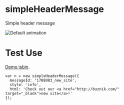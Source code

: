 # simpleHeaderMessage
Simple header message

![Default animation](https://monosnap.com/file/EDql3NMMp1DTE27Go0S19rqSsA67JO.png)

# Test Use

[Demo jsbin](http://jsbin.com/poqobos/edit?html,output).

```
var n = new simpleHeaderMessage({
  messageId: '1708083_new_site',
  style: 'info',
  html: 'Check out our <a href="http://buznik.com/" target="_blank">new site</a>!'
});
```
